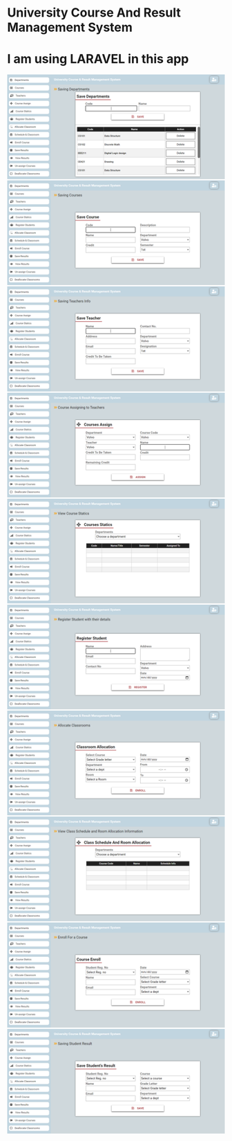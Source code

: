 # University Course And Result Management System
# I am using LARAVEL in this app


![](public/projectImages/page-1.png)
![](public/projectImages/page-2.png)
![](public/projectImages/page-3.png)
![](public/projectImages/page-4.png)
![](public/projectImages/page-5.png)
![](public/projectImages/page-6.png)
![](public/projectImages/page-7.png)
![](public/projectImages/page-8.png)
![](public/projectImages/page-9.png)
![](public/projectImages/page-10.png)
